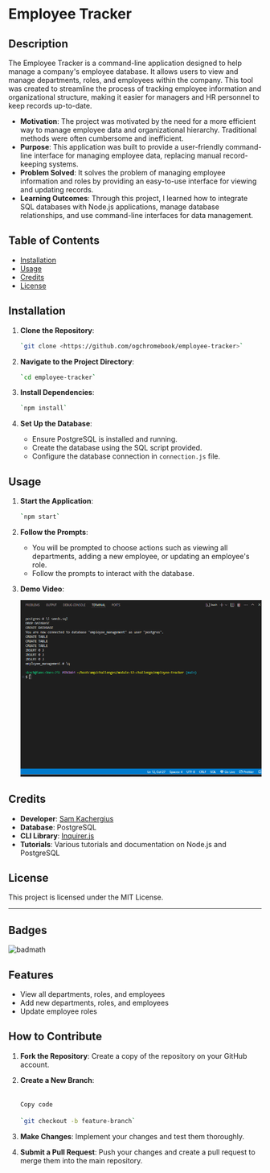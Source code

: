 Employee Tracker
================

Description
-----------

The Employee Tracker is a command-line application designed to help manage a company's employee database. It allows users to view and manage departments, roles, and employees within the company. This tool was created to streamline the process of tracking employee information and organizational structure, making it easier for managers and HR personnel to keep records up-to-date.

-   **Motivation**: The project was motivated by the need for a more efficient way to manage employee data and organizational hierarchy. Traditional methods were often cumbersome and inefficient.
-   **Purpose**: This application was built to provide a user-friendly command-line interface for managing employee data, replacing manual record-keeping systems.
-   **Problem Solved**: It solves the problem of managing employee information and roles by providing an easy-to-use interface for viewing and updating records.
-   **Learning Outcomes**: Through this project, I learned how to integrate SQL databases with Node.js applications, manage database relationships, and use command-line interfaces for data management.

Table of Contents
-----------------

-   [Installation](#installation)
-   [Usage](#usage)
-   [Credits](#credits)
-   [License](#license)

Installation
------------

1.  **Clone the Repository**:

    ```bash
    `git clone <https://github.com/ogchromebook/employee-tracker>`
2.  **Navigate to the Project Directory**:

    ```bash
    `cd employee-tracker`
3.  **Install Dependencies**:

    ```bash
    `npm install`
4.  **Set Up the Database**:

    -   Ensure PostgreSQL is installed and running.
    -   Create the database using the SQL script provided.
    -   Configure the database connection in `connection.js` file.

Usage
-----

1.  **Start the Application**:

    ```bash
    `npm start`
    ```
2.  **Follow the Prompts**:

    -   You will be prompted to choose actions such as viewing all departments, adding a new employee, or updating an employee's role.
    -   Follow the prompts to interact with the database.
3.  **Demo Video**:

    ![alt text](./assets/employee-manager.gif)

Credits
-------

-   **Developer**: [Sam Kachergius](https://github.com/ogchromebook)
-   **Database**: PostgreSQL
-   **CLI Library**: [Inquirer.js](https://www.npmjs.com/package/inquirer)
-   **Tutorials**: Various tutorials and documentation on Node.js and PostgreSQL

License
-------

This project is licensed under the MIT License.

* * * * *

Badges
------

![badmath](https://img.shields.io/github/languages/top/lernantino/badmath)

Features
--------

-   View all departments, roles, and employees
-   Add new departments, roles, and employees
-   Update employee roles

How to Contribute
-----------------

1.  **Fork the Repository**: Create a copy of the repository on your GitHub account.
2.  **Create a New Branch**:

    ```bash

    Copy code

    `git checkout -b feature-branch`
    
3.  **Make Changes**: Implement your changes and test them thoroughly.
4.  **Submit a Pull Request**: Push your changes and create a pull request to merge them into the main repository.
